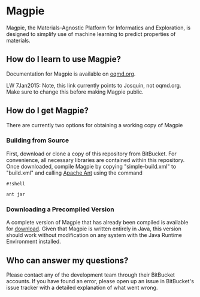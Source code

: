 # Magpie #

Magpie, the Materials-Agnostic Platform for Informatics and Exploration, is designed to simplify use of machine learning to predict properties of materials. 

## How do I learn to use Magpie? ##

Documentation for Magpie is available on [oqmd.org](http://josquin.northwestern.edu/data-mining/magpie/nightly/doc/).

LW 7Jan2015: Note, this link currently points to Josquin, not oqmd.org. Make sure to change this before making Magpie public. 

## How do I get Magpie? ##

There are currently two options for obtaining a working copy of Magpie

### Building from Source ###

First, download or clone a copy of this repository from BitBucket. For convenience, all necessary libraries are contained within this repository. Once downloaded, compile Magpie by copying "simple-build.xml" to "build.xml" and calling [Apache Ant](http://ant.apache.org/) using the command
```
#!shell

ant jar
```

### Downloading a Precompiled Version ###

A complete version of Magpie that has already been compiled is available for [download](http://josquin.northwestern.edu/data-mining/magpie/nightly/Magpie.zip). Given that Magpie is written entirely in Java, this version should work without modification on any system with the Java Runtime Environment installed.

## Who can answer my questions? ##

Please contact any of the development team through their BitBucket accounts. If you have found an error, please open up an issue in BitBucket's issue tracker with a detailed explanation of what went wrong.